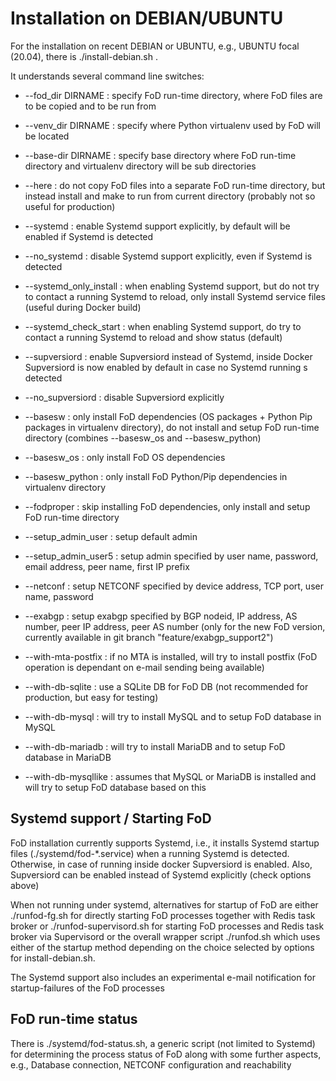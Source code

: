 # Installation on DEBIAN/UBUNTU

For the installation on recent DEBIAN or UBUNTU, e.g., UBUNTU focal (20.04),
there is ./install-debian.sh .

It understands several command line switches:

- --fod_dir DIRNAME : specify FoD run-time directory, where FoD files are to be copied and to be run from 
- --venv_dir DIRNAME : specify where Python virtualenv used by FoD will be located
- --base-dir DIRNAME : specify base directory where FoD run-time directory and virtualenv directory will be sub directories
- --here : do not copy FoD files into a separate FoD run-time directory, but instead install and make to run from current directory (probably not so useful for production)

- --systemd : enable Systemd support explicitly, by default will be enabled if Systemd is detected 
- --no_systemd : disable Systemd support explicitly, even if Systemd is detected
- --systemd_only_install : when enabling Systemd support, but do not try to contact a running Systemd to reload, only install Systemd service files (useful during Docker build)
- --systemd_check_start : when enabling Systemd support, do try to contact a running Systemd to reload and show status (default)

- --supversiord : enable Supversiord instead of Systemd, inside Docker Supversiord is now enabled by default in case no Systemd running s detected
- --no_supversiord : disable Supversiord explicitly

- --basesw : only install FoD dependencies (OS packages + Python Pip packages in virtualenv directory), do not install and setup FoD run-time directory (combines --basesw_os and --basesw_python)
- --basesw_os : only install FoD OS dependencies 
- --basesw_python : only install FoD Python/Pip dependencies in virtualenv directory
- --fodproper : skip installing FoD dependencies, only install and setup FoD run-time directory 

- --setup_admin_user : setup default admin 
- --setup_admin_user5 : setup admin specified by user name, password, email address, peer name, first IP prefix 

- --netconf : setup NETCONF specified by device address, TCP port, user name, password
- --exabgp : setup exabgp specified by BGP nodeid, IP address, AS number, peer IP address, peer AS number (only for the new FoD version, currently available in git branch "feature/exabgp_support2")

- --with-mta-postfix : if no MTA is installed, will try to install postfix (FoD operation is dependant on e-mail sending being available)

- --with-db-sqlite : use a SQLite DB for FoD DB (not recommended for production, but easy for testing)
- --with-db-mysql : will try to install MySQL and to setup FoD database in MySQL
- --with-db-mariadb : will try to install MariaDB and to setup FoD database in MariaDB
- --with-db-mysqllike : assumes that MySQL or MariaDB is installed and will try to setup FoD database based on this

## Systemd support / Starting FoD

FoD installation currently supports Systemd, i.e., it installs Systemd startup files (./systemd/fod-\*.service) when a running Systemd is detected. Otherwise, in case of running inside docker Supversiord is enabled.
Also, Supversiord can be enabled instead of Systemd explicitly (check options above)

When not running under systemd,
alternatives for startup of FoD 
are either
./runfod-fg.sh for directly starting FoD processes together with Redis task broker 
or
./runfod-supervisord.sh for starting FoD processes and Redis task broker via Supervisord
or
the overall wrapper script ./runfod.sh which uses either of the startup method depending 
on the choice selected by options for install-debian.sh.

The Systemd support also includes an experimental e-mail notification for startup-failures of the FoD processes

## FoD run-time status 

There is ./systemd/fod-status.sh, a generic script (not limited to Systemd) for determining the process status of FoD along with some further aspects, e.g., Database connection, NETCONF configuration and reachability


